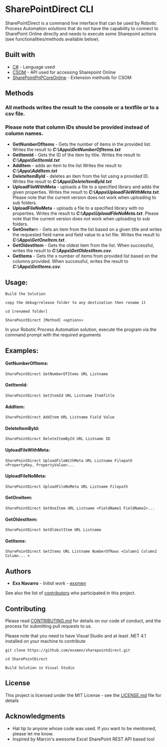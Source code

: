 # SharePointDirect CLI

SharePointDirect is a command line interface that can be used by Robotic Process Automation solutions that do not have the capability to connect to SharePoint Online directly and needs to execute some Sharepoint actions (see functionalities/methods available below).

## Built with
* [C#](https://maven.apache.org/) - Language used
* [CSOM](https://docs.microsoft.com/en-us/sharepoint/dev/sp-add-ins/complete-basic-operations-using-sharepoint-client-library-code) - API used for accessing Sharepoint Online
* [SharePointPnPCoreOnline](https://www.nuget.org/packages/SharePointPnPCoreOnline/) - Extension methods for CSOM

## Methods

### All methods writes the result to the console or a textfile or to a csv file.

### Please note that column IDs should be provided instead of column names.

* **GetNumberOfItems** - Gets the number of items in the provided list. Writes the result to **_C:\Apps\GetNumberOfItems.txt_**
* **GetItemId** - Gets the ID of the item by title. Writes the result to **_C:\Apps\GetItemId.txt_**
* **AddItem** - adds an item to the list Writes the result to **_C:\Apps\AddItem.txt_**
* **DeleteItemById** - deletes an item from the list using a provided ID.  Writes the result to **_C:\Apps\DeleteItemById.txt_**
* **UploadFileWithMeta** - uploads a file to a specified library and adds the given properties.  Writes the result to **_C:\Apps\UploadFileWithMeta.txt_**. Please note that the current version does not work when uploading to sub folders.
* **UploadFileNoMeta** - uploads a file to a specified library with no properties. Writes the result to **_C:\Apps\UploadFileNoMeta.txt_**. Please note that the current version does not work when uploading to sub folders.
* **GetOneIte**m - Gets an item from the list based on a given title and writes the requested field name and field value to a txt file. Writes the result to **_C:\Apps\GetOneItem.txt_**.
* **GetOldestItem** - Gets the oldest item from the list. When successful, writes the result to **_C:\Apps\GetOldestItem.csv_**.
* **GetItems** - Gets the x number of items from provided list based on the columns provided. When successful, writes the result to **_C:\Apps\GetItems.csv_**.

## Usage:

```
Build the Solution

copy the debug/release folder to any destination then rename it

cd [renamed folder]

SharePointDirect [Method] <options>
```

In your Robotic Process Automation solution, execute the program via the command prompt with the required arguments

## Examples:

#### GetNumberOfItems:
```
SharePointDirect GetNumberOfItems URL Listname
```

#### GetItemId:
```
SharePointDirect GetItemId URL Listname ItemTitle
```

#### AddItem:
```
SharePointDirect AddItem URL Listname Field Value
```

#### DeleteItemById:
```
SharePointDirect DeleteItemById URL Listname ID
```
#### UploadFileWithMeta:
```
SharePointDirect UploadFileWithMeta URL Listname Filepath <PropertyKey, PropertyValue>...
```

#### UploadFileNoMeta:
```
SharePointDirect UploadFileNoMeta URL Listname Filepath
```

#### GetOneItem:
```
SharePointDirect GetOneItem URL Listname <FieldName1 FieldName2>...
```

#### GetOldestItem:
```
SharePointDirect GetOldestItem URL Listname
```

#### GetItems:
```
SharePointDirect GetItems URL Listname NumberOfRows <Column1 Column2 Column... >
```

## Authors

* **Exx Navarro** - *Initial work* - [exxmen](https://github.com/exxmen)

See also the list of [contributors](https://github.com/exxmen/sharepointdirect/graphs/contributors) who participated in this project.

## Contributing
Please read [CONTRIBUTING.md](CONTRIBUTING.md) for details on our code of conduct, and the process for submitting pull requests to us.

Please note that you need to have Visual Studio and at least .NET 4.1 installed on your machine to contribute

```
git clone https://github.com/exxmen/sharepointdirect.git

cd SharePointDirect

Build Solution in Visual Studio
```

## License

This project is licensed under the MIT License - see the [LICENSE.md](LICENSE.md) file for details

## Acknowledgments

* Hat tip to anyone whose code was used. If you want to be mentioned, please let me know.
* Inspired by Marcin's awesome Excel SharePoint REST API based tool
